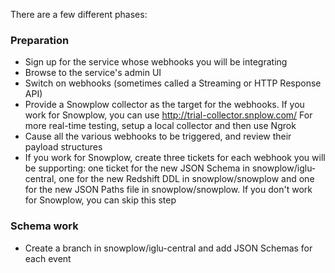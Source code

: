 There are a few different phases:

### Preparation

* Sign up for the service whose webhooks you will be integrating
* Browse to the service's admin UI
* Switch on webhooks (sometimes called a Streaming or HTTP Response API)
* Provide a Snowplow collector as the target for the webhooks. If you work for Snowplow, you can use http://trial-collector.snplow.com/ For more real-time testing, setup a local collector and then use Ngrok
* Cause all the various webhooks to be triggered, and review their payload structures
* If you work for Snowplow, create three tickets for each webhook you will be supporting: one ticket for the new JSON Schema in snowplow/iglu-central, one for the new Redshift DDL in snowplow/snowplow and one for the new JSON Paths file in snowplow/snowplow. If you don't work for Snowplow, you can skip this step

### Schema work

* Create a branch in snowplow/iglu-central and add JSON Schemas for each event 